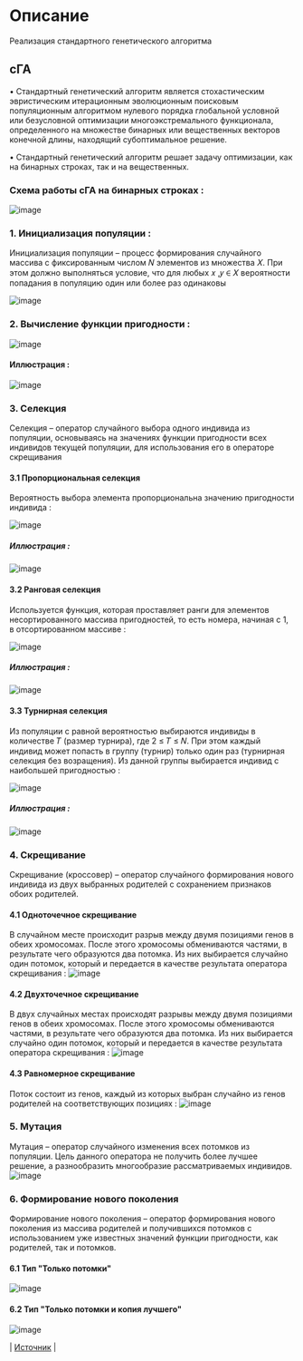 # Описание 
Реализация стандартного генетического алгоритма
## сГА
• Стандартный генетический алгоритм является стохастическим эвристическим итерационным
эволюционным поисковым популяционным алгоритмом нулевого порядка глобальной условной
или безусловной оптимизации многоэкстремального функционала, определенного на множестве
бинарных или вещественных векторов конечной длины, находящий субоптимальное решение.

• Стандартный генетический алгоритм решает задачу оптимизации, как на бинарных строках,
так и на вещественных.
### Схема работы сГА на бинарных строках :
![image](https://github.com/miniGadza/Standart_Genetic_Algorithm/assets/140532458/30f34b2e-a6bc-44ba-8550-1d4bccacece2)

### 1. Инициализация популяции :
Инициализация популяции – процесс формирования случайного массива с
фиксированным числом 𝑁 элементов из множества 𝑋. При этом должно выполняться
условие, что для любых 𝑥 ,𝑦 ∈ 𝑋 вероятности попадания в популяцию один или более
раз одинаковы

![image](https://github.com/miniGadza/Standart_Genetic_Algorithm/assets/140532458/718912eb-a92e-4de8-9c55-ee06e0ecdfa6)

### 2. Вычисление функции пригодности :
![image](https://github.com/miniGadza/Standart_Genetic_Algorithm/assets/140532458/c9d702ac-617a-4a42-8ddb-52f1f8f10648)

#### Иллюстрация :
![image](https://github.com/miniGadza/Standart_Genetic_Algorithm/assets/140532458/354fda0f-5d99-489b-8060-5b65db813792)


### 3. Селекция
Селекция – оператор случайного выбора одного индивида из популяции,
основываясь на значениях функции пригодности всех индивидов текущей популяции,
для использования его в операторе скрещивания
#### 3.1 Пропорциональная селекция 
Вероятность выбора элемента пропорциональна значению пригодности
индивида :

![image](https://github.com/miniGadza/Standart_Genetic_Algorithm/assets/140532458/f05ae742-9a4b-483c-bbee-5527ce6801ae)

##### Иллюстрация : 
![image](https://github.com/miniGadza/Standart_Genetic_Algorithm/assets/140532458/d4ec074f-6e67-42fd-8ecb-e5d54aafa693)

#### 3.2 Ранговая селекция
Используется функция, которая проставляет ранги для элементов несортированного массива
пригодностей, то есть номера, начиная с 1, в отсортированном массиве :

![image](https://github.com/miniGadza/Standart_Genetic_Algorithm/assets/140532458/70564a6c-497a-43af-868b-45cf812d6f44)

##### Иллюстрация :
![image](https://github.com/miniGadza/Standart_Genetic_Algorithm/assets/140532458/0c5e5c57-bed5-4c40-bb2c-bb3ab730c4d8)

#### 3.3 Турнирная селекция
Из популяции с равной вероятностью выбираются индивиды в количестве 𝑇
(размер турнира), где 2 ≤ 𝑇 ≤ 𝑁. При этом каждый индивид может попасть в группу
(турнир) только один раз (турнирная селекция без возращения). Из данной группы
выбирается индивид с наибольшей пригодностью :

![image](https://github.com/miniGadza/Standart_Genetic_Algorithm/assets/140532458/82bb97cc-9671-44bb-be5d-532d23951090)

##### Иллюстрация :
![image](https://github.com/miniGadza/Standart_Genetic_Algorithm/assets/140532458/86d90c04-4556-4524-a3eb-7e59a153b09d)

### 4. Скрещивание
Скрещивание (кроссовер) – оператор случайного формирования нового
индивида из двух выбранных родителей с сохранением признаков обоих родителей.
#### 4.1 Одноточечное скрещивание
В случайном месте происходит разрыв между двумя позициями генов в обеих
хромосомах. После этого хромосомы обмениваются частями, в результате чего
образуются два потомка. Из них выбирается случайно один потомок, который и
передается в качестве результата оператора скрещивания :
![image](https://github.com/miniGadza/Standart_Genetic_Algorithm/assets/140532458/f7a673cd-3dee-4b9a-bcff-9e9b6b2730ae)

#### 4.2 Двухточечное скрещивание 
В двух случайных местах происходят разрывы между двумя позициями генов в обеих
хромосомах. После этого хромосомы обмениваются частями, в результате чего
образуются два потомка. Из них выбирается случайно один потомок, который и
передается в качестве результата оператора скрещивания :
![image](https://github.com/miniGadza/Standart_Genetic_Algorithm/assets/140532458/abc13edf-1805-4c09-be4c-cfc3bfd8fc12)

#### 4.3 Равномерное скрещивание 
Поток состоит из генов, каждый из которых выбран случайно из генов родителей на
соответствующих позициях :
![image](https://github.com/miniGadza/Standart_Genetic_Algorithm/assets/140532458/5ee24387-1676-47e0-b171-4a26eea6ba45)

### 5. Мутация
Мутация – оператор случайного изменения всех потомков из популяции. Цель
данного оператора не получить более лучшее решение, а разнообразить многообразие
рассматриваемых индивидов.
![image](https://github.com/miniGadza/Standart_Genetic_Algorithm/assets/140532458/5f80b9ae-4d1a-467a-a8ec-42f9d0dedddd)

### 6. Формирование нового поколения
Формирование нового поколения – оператор формирования нового поколения
из массива родителей и получившихся потомков с использованием уже известных
значений функции пригодности, как родителей, так и потомков.

#### 6.1 Тип "Только потомки"
![image](https://github.com/miniGadza/Standart_Genetic_Algorithm/assets/140532458/75b9dfa1-d5f6-4677-b05f-877bd9969177)

#### 6.2 Тип "Только потомки и копия лучшего"
![image](https://github.com/miniGadza/Standart_Genetic_Algorithm/assets/140532458/1796e76f-5890-4fdd-9569-7aae09fb2ce8)

| <a href="https://research.sfu-kras.ru/publications/publication/25044299">Источник</a> |





















